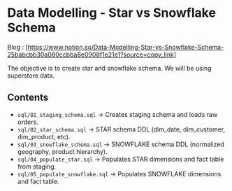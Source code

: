 # Data Modelling - Star vs Snowflake Schema

Blog : [https://www.notion.so/Data-Modelling-Star-vs-Snowflake-Schema-25babcbb30a080ccbba8e0908f1e21e1?source=copy_link] 

The objective is to create star and snowflake schema. We will be using superstore data. 


## Contents

- `sql/01_staging_schema.sql` → Creates staging schema and loads raw orders.
- `sql/02_star_schema.sql` → STAR schema DDL (dim_date, dim_customer, dim_product, etc).
- `sql/03_snowflake_schema.sql` → SNOWFLAKE schema DDL (normalized geography, product hierarchy).
- `sql/04_populate_star.sql` → Populates STAR dimensions and fact table from staging.
- `sql/05_populate_snowflake.sql` → Populates SNOWFLAKE dimensions and fact table.
